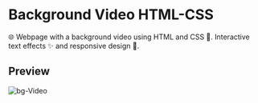 # Background Video HTML-CSS
🌐 Webpage with a background video using HTML and CSS 🎥. Interactive text effects ✨ and responsive design 📱.

## Preview
![bg-Video](BgVideo.gif)


